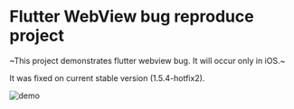 # Flutter WebView bug reproduce project

~This project demonstrates flutter webview bug. It will occur only in iOS.~

It was fixed on current stable version (1.5.4-hotfix2).

![demo](demo.webp)
